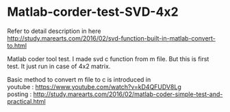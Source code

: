 # Matlab-corder-test-SVD-4x2

Refer to detail description in here<br>
http://study.marearts.com/2016/02/svd-function-built-in-matlab-convert-to.html

Matlab coder tool test.
I made svd c function from m file.
But this is first test.
It just run in case of 4x2 matrix.


Basic method to convert m file to c is introduced in <br>
youtube : https://www.youtube.com/watch?v=kD4QFUDV8Lg <br>
posting : http://study.marearts.com/2016/02/matlab-coder-simple-test-and-practical.html
